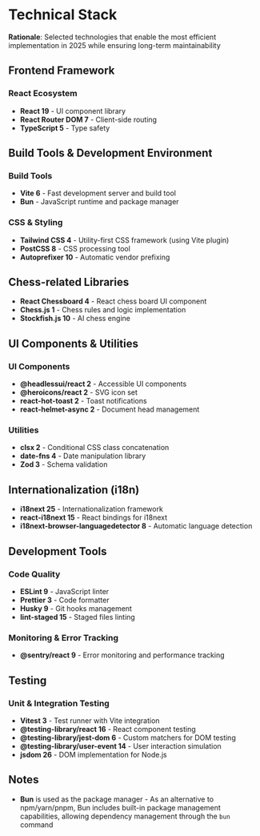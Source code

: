# Technical Stack

**Rationale**: Selected technologies that enable the most efficient implementation in 2025 while ensuring long-term maintainability

## Frontend Framework

### React Ecosystem
- **React 19** - UI component library
- **React Router DOM 7** - Client-side routing
- **TypeScript 5** - Type safety

## Build Tools & Development Environment

### Build Tools
- **Vite 6** - Fast development server and build tool
- **Bun** - JavaScript runtime and package manager

### CSS & Styling
- **Tailwind CSS 4** - Utility-first CSS framework (using Vite plugin)
- **PostCSS 8** - CSS processing tool
- **Autoprefixer 10** - Automatic vendor prefixing

## Chess-related Libraries

- **React Chessboard 4** - React chess board UI component
- **Chess.js 1** - Chess rules and logic implementation
- **Stockfish.js 10** - AI chess engine

## UI Components & Utilities

### UI Components
- **@headlessui/react 2** - Accessible UI components
- **@heroicons/react 2** - SVG icon set
- **react-hot-toast 2** - Toast notifications
- **react-helmet-async 2** - Document head management

### Utilities
- **clsx 2** - Conditional CSS class concatenation
- **date-fns 4** - Date manipulation library
- **Zod 3** - Schema validation

## Internationalization (i18n)

- **i18next 25** - Internationalization framework
- **react-i18next 15** - React bindings for i18next
- **i18next-browser-languagedetector 8** - Automatic language detection

## Development Tools

### Code Quality
- **ESLint 9** - JavaScript linter
- **Prettier 3** - Code formatter
- **Husky 9** - Git hooks management
- **lint-staged 15** - Staged files linting

### Monitoring & Error Tracking
- **@sentry/react 9** - Error monitoring and performance tracking

## Testing

### Unit & Integration Testing
- **Vitest 3** - Test runner with Vite integration
- **@testing-library/react 16** - React component testing
- **@testing-library/jest-dom 6** - Custom matchers for DOM testing
- **@testing-library/user-event 14** - User interaction simulation
- **jsdom 26** - DOM implementation for Node.js

## Notes

- **Bun** is used as the package manager - As an alternative to npm/yarn/pnpm, Bun includes built-in package management capabilities, allowing dependency management through the `bun` command